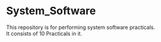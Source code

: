 # System_Software
This repository is for performing system software practicals. <br>
It consists of 10 Practicals in it.
